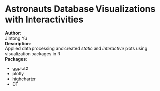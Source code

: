 # Astronauts Database Visualizations with Interactivities  
**Author**:  
Jintong Yu  
**Description**:  
Applied data processing and created *static* and *interactive* plots using visualization packages in R    
**Packages**:   
* ggplot2  
* plotly  
* highcharter  
* DT
